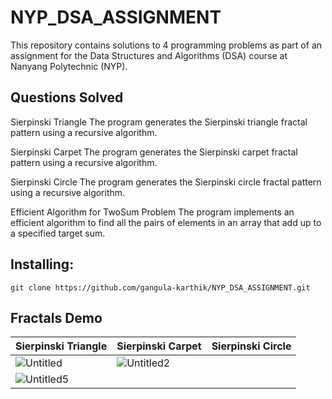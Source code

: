 # NYP_DSA_ASSIGNMENT

This repository contains solutions to 4 programming problems as part of an assignment for the Data Structures and Algorithms (DSA) course at Nanyang Polytechnic (NYP).

## Questions Solved
  Sierpinski Triangle
    The program generates the Sierpinski triangle fractal pattern using a recursive algorithm.
  
  Sierpinski Carpet
    The program generates the Sierpinski carpet fractal pattern using a recursive algorithm.
  
  Sierpinski Circle
    The program generates the Sierpinski circle fractal pattern using a recursive algorithm.
    
  Efficient Algorithm for TwoSum Problem
    The program implements an efficient algorithm to find all the pairs of elements in an array that add up to a specified target sum.
    
    
## Installing: 
   ```
   git clone https://github.com/gangula-karthik/NYP_DSA_ASSIGNMENT.git
   ```
   
## Fractals Demo
| Sierpinski Triangle | Sierpinski Carpet | Sierpinski Circle |
| --- | --- | --- |
| ![Untitled](https://user-images.githubusercontent.com/56480632/215968260-13f67a24-27d2-4988-844b-bd1a61a6b16a.gif) | ![Untitled2](https://user-images.githubusercontent.com/56480632/215968459-696d52e3-4219-4f4d-bc31-e920200af341.gif) | 
![Untitled5](https://user-images.githubusercontent.com/56480632/215970776-7ea98782-9ccf-449d-a88c-9fc3123ef651.gif) |

